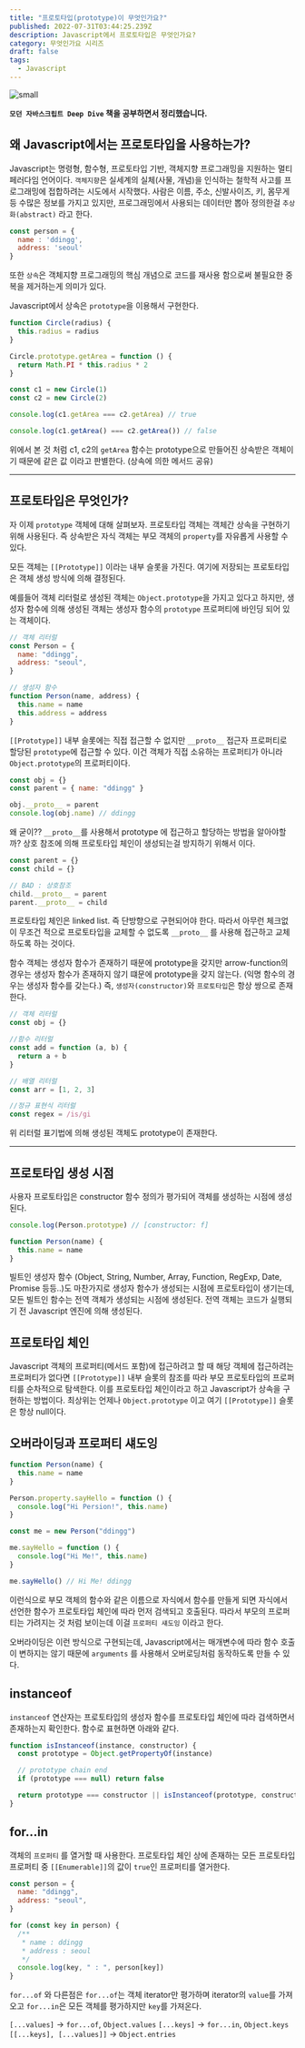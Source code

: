 ```yaml
---
title: "프로토타입(prototype)이 무엇인가요?"
published: 2022-07-31T03:44:25.239Z
description: Javascript에서 프로토타입은 무엇인가요?
category: 무엇인가요 시리즈
draft: false
tags:
  - Javascript
---
```


![small](http://image.yes24.com/goods/92742567/XL)

**`모던 자바스크립트 Deep Dive` 책을 공부하면서 정리했습니다.**

## 왜 Javascript에서는 프로토타입을 사용하는가?

Javascript는 명령형, 함수형, 프로토타입 기반, 객체지향 프로그래밍을 지원하는 멀티 페러다임 언어이다.
`객체지향`은 실세계의 실체(사물, 개념)을 인식하는 철학적 사고를 프로그래밍에 접합하려는 시도에서 시작했다.
사람은 이름, 주소, 신발사이즈, 키, 몸무게 등 수많은 정보를 가지고 있지만, 프로그래밍에서 사용되는 데이터만 뽑아 정의한걸 `추상화(abstract)` 라고 한다.

```Javascript
const person = {
  name : 'ddingg',
  address: 'seoul'
}
```

또한 `상속`은 객체지향 프로그래밍의 핵심 개념으로 코드를 재사용 함으로써 불필요한 중복을 제거하는게 의미가 있다.

Javascript에서 상속은 `prototype`을 이용해서 구현한다.

```js
function Circle(radius) {
  this.radius = radius
}

Circle.prototype.getArea = function () {
  return Math.PI * this.radius * 2
}

const c1 = new Circle(1)
const c2 = new Circle(2)

console.log(c1.getArea === c2.getArea) // true

console.log(c1.getArea() === c2.getArea()) // false
```

위에서 본 것 처럼 c1, c2의 `getArea` 함수는 prototype으로 만들어진 상속받은 객체이기 때문에 같은 값 이라고 판별한다. (상속에 의한 메서드 공유)

---

## 프로토타입은 무엇인가?

자 이제 `prototype` 객체에 대해 살펴보자.
프로토타입 객체는 객체간 상속을 구현하기 위해 사용된다.
즉 상속받은 자식 객체는 부모 객체의 `property`를 자유롭게 사용할 수 있다.

모든 객체는 `[[Prototype]]` 이라는 내부 슬롯을 가진다.
여기에 저장되는 프로토타입은 객체 생성 방식에 의해 결정된다.

예를들어 객체 리터럴로 생성된 객체는 `Object.prototype`을 가지고 있다고 하지만, 생성자 함수에 의해 생성된 객체는 생성자 함수의 `prototype` 프로퍼티에 바인딩 되어 있는 객체이다.

```js
// 객체 리터럴
const Person = {
  name: "ddingg",
  address: "seoul",
}

// 생성자 함수
function Person(name, address) {
  this.name = name
  this.address = address
}
```

`[[Prototype]]` 내부 슬롯에는 직접 접근할 수 없지만 `__proto__` 접근자 프로퍼티로 할당된 `prototype`에 접근할 수 있다.
이건 객체가 직접 소유하는 프로퍼티가 아니라 `Object.prototype`의 프로퍼티이다.

```js
const obj = {}
const parent = { name: "ddingg" }

obj.__proto__ = parent
console.log(obj.name) // ddingg
```

왜 굳이?? `__proto__`를 사용해서 prototype 에 접근하고 할당하는 방법을 알아야할까?
상호 참조에 의해 프로토타입 체인이 생성되는걸 방지하기 위해서 이다.

```js
const parent = {}
const child = {}

// BAD : 상호참조
child.__proto__ = parent
parent.__proto__ = child
```

프로토타입 체인은 linked list. 즉 단방향으로 구현되어야 한다.
따라서 아무런 체크없이 무조건 적으로 프로토타입을 교체할 수 없도록 `__proto__` 를 사용해 접근하고 교체하도록 하는 것이다.

함수 객체는 생성자 함수가 존재하기 때문에 prototype을 갖지만 arrow-function의 경우는 생성자 함수가 존재하지 않기 떄문에 prototype을 갖지 않는다. (익명 함수의 경우는 생성자 함수를 갖는다.)
즉, `생성자(constructor)`와 `프로토타입`은 항상 쌍으로 존재한다.

```js
// 객체 리터럴
const obj = {}

//함수 리터럴
const add = function (a, b) {
  return a + b
}

// 배열 리터럴
const arr = [1, 2, 3]

//정규 표현식 리터럴
const regex = /is/gi
```

위 리터럴 표기법에 의해 생성된 객체도 prototype이 존재한다.

---

## 프로토타입 생성 시점

사용자 프로토타입은 constructor 함수 정의가 평가되어 객체를 생성하는 시점에 생성된다.

```js
console.log(Person.prototype) // [constructor: f]

function Person(name) {
  this.name = name
}
```

빌트인 생성자 함수 (Object, String, Number, Array, Function, RegExp, Date, Promise 등등..)도 마찬가지로 생성자 함수가 생성되는 시점에 프로토타입이 생기는데, 모든 빌트인 함수는 전역 객체가 생성되는 시점에 생성된다.
전역 객체는 코드가 실행되기 전 Javascript 엔진에 의해 생성된다.

## 프로토타입 체인

Javascript 객체의 프로퍼티(메서드 포함)에 접근하려고 할 때 해당 객체에 접근하려는 프로퍼티가 없다면 `[[Prototype]]` 내부 슬롯의 참조를 따라 부모 프로토타입의 프로퍼티를 순차적으로 탐색한다.
이를 프로토타입 체인이라고 하고 Javascript가 상속을 구현하는 방법이다.
최상위는 언제나 `Object.prototype` 이고 여기 `[[Prototype]]` 슬롯은 항상 null이다.

## 오버라이딩과 프로퍼티 섀도잉

```js
function Person(name) {
  this.name = name
}

Person.property.sayHello = function () {
  console.log("Hi Persion!", this.name)
}

const me = new Person("ddingg")

me.sayHello = function () {
  console.log("Hi Me!", this.name)
}

me.sayHello() // Hi Me! ddingg
```

이런식으로 부모 객체의 함수와 같은 이름으로 자식에서 함수를 만들게 되면
자식에서 선언한 함수가 프로토타입 체인에 따라 먼저 검색되고 호출된다.
따라서 부모의 프로퍼티는 가려지는 것 처럼 보이는데 이걸 `프로퍼티 섀도잉` 이라고 한다.

오버라이딩은 이런 방식으로 구현되는데, Javascript에서는 매개변수에 따라 함수 호출이 변하지는 않기 때문에 `arguments` 를 사용해서 오버로딩처럼 동작하도록 만들 수 있다.

## instanceof

`instanceof` 연산자는 프로토타입의 생성자 함수를 프로토타입 체인에 따라 검색하면서 존재하는지 확인한다. 함수로 표현하면 아래와 같다.

```js
function isInstanceof(instance, constructor) {
  const prototype = Object.getPropertyOf(instance)

  // prototype chain end
  if (prototype === null) return false

  return prototype === constructor || isInstanceof(prototype, constructor)
}
```

## for...in

객체의 `프로퍼티` 를 열거할 때 사용한다.
프로토타입 체인 상에 존재하는 모든 프로토타입 프로퍼티 중 `[[Enumerable]]`의 값이 `true`인 프로퍼티를 열거한다.

```js
const person = {
  name: "ddingg",
  address: "seoul",
}

for (const key in person) {
  /**
   * name : ddingg
   * address : seoul
   */
  console.log(key, " : ", person[key])
}
```

`for...of` 와 다른점은 `for...of`는 객체 iterator만 평가하며 iterator의 `value`를 가져오고 `for...in`은 모든 객체를 평가하지만 `key`를 가져온다.

`[...values]` &rarr; `for...of`, `Object.values`
`[...keys]` &rarr; `for...in`, `Object.keys`
`[[...keys], [...values]]` &rarr; `Object.entries`
